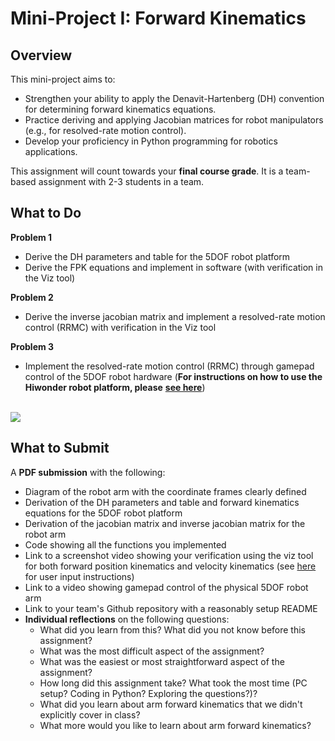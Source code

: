 # Mini-Project I: Forward Kinematics

## Overview
This mini-project aims to:
- Strengthen your ability to apply the Denavit-Hartenberg (DH) convention for determining forward kinematics equations.
- Practice deriving and applying Jacobian matrices for robot manipulators (e.g., for resolved-rate motion control).
- Develop your proficiency in Python programming for robotics applications.

This assignment will count towards your **final course grade**. It is a team-based assignment with 2-3 students in a team.

## What to Do

**Problem 1**
- Derive the DH parameters and table for the 5DOF robot platform
- Derive the FPK equations and implement in software (with verification in the Viz tool)

**Problem 2**
- Derive the inverse jacobian matrix and implement a resolved-rate motion control (RRMC) with verification in the Viz tool

**Problem 3**
- Implement the resolved-rate motion control (RRMC) through gamepad control of the 5DOF robot hardware (**For instructions on how to use the Hiwonder robot platform, please** [**see here**](https://github.com/OlinCollege-FunRobo/hiwonder-armpi-pro))

<br />

<img src = "media/mini-project-1.png">

## What to Submit

A **PDF submission** with the following:
- Diagram of the robot arm with the coordinate frames clearly defined
- Derivation of the DH parameters and table and forward kinematics equations for the 5DOF robot platform
- Derivation of the jacobian matrix and inverse jacobian matrix for the robot arm
- Code showing all the functions you implemented
- Link to a screenshot video showing your verification using the viz tool for both forward position kinematics and velocity kinematics (see [here](https://github.com/OlinCollege-FunRobo/arm-kinematics-module/blob/main/resources/user_inputs.md) for user input instructions)
- Link to a video showing gamepad control of the physical 5DOF robot arm
- Link to your team's Github repository with a reasonably setup README
- **Individual reflections** on the following questions:
    - What did you learn from this? What did you not know before this assignment?
    - What was the most difficult aspect of the assignment?
    - What was the easiest or most straightforward aspect of the assignment?
    - How long did this assignment take? What took the most time (PC setup? Coding in Python? Exploring the questions?)?
    - What did you learn about arm forward kinematics that we didn't explicitly cover in class?
    - What more would you like to learn about arm forward kinematics?

